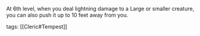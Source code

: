 At 6th level, when you deal lightning damage to a Large or smaller creature, you can also push it up to 10 feet away from you.

tags: [[Cleric#Tempest]]